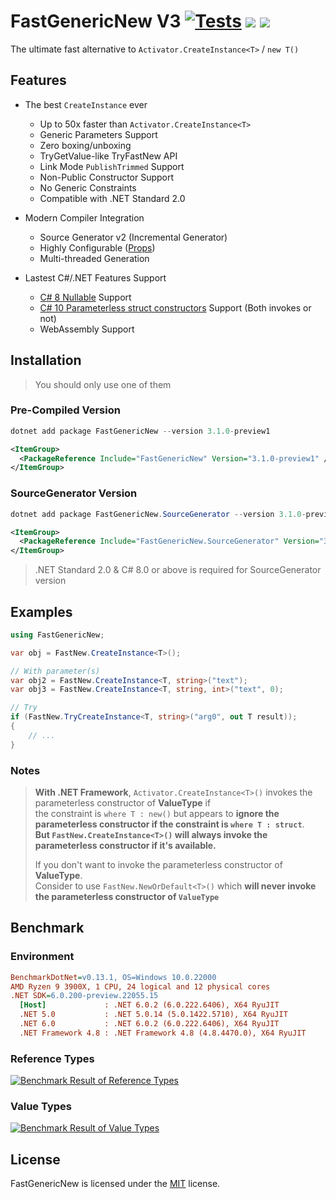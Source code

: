 # FastGenericNew V3 [![Tests](https://github.com/Nyerst/FastGenericNew/actions/workflows/tests.yml/badge.svg)](https://github.com/Nyerst/FastGenericNew/actions/workflows/tests.yml) [![](https://img.shields.io/nuget/vpre/FastGenericNew)](https://www.nuget.org/packages/FastGenericNew/) [![](https://img.shields.io/nuget/vpre/FastGenericNew.SourceGenerator?label=SourceGenerator)](https://www.nuget.org/packages/FastGenericNew.SourceGenerator/)

The ultimate fast alternative to `Activator.CreateInstance<T>` / `new T()`

## Features

- The best `CreateInstance` ever
  - Up to 50x faster than `Activator.CreateInstance<T>`
  - Generic Parameters Support
  - Zero boxing/unboxing
  - TryGetValue-like TryFastNew API
  - Link Mode `PublishTrimmed` Support
  - Non-Public Constructor Support
  - No Generic Constraints
  - Compatible with .NET Standard 2.0

- Modern Compiler Integration
  - Source Generator v2 (Incremental Generator)
  - Highly Configurable ([Props](https://github.com/Nyerst/FastGenericNew/blob/main/FastGenericNew.SourceGenerator/FastGenericNew.SourceGenerator.props))
  - Multi-threaded Generation

- Lastest C#/.NET Features Support
  - [C# 8 Nullable](https://docs.microsoft.com/en-us/dotnet/csharp/language-reference/builtin-types/nullable-reference-types) Support
  - [C# 10 Parameterless struct constructors](https://docs.microsoft.com/en-us/dotnet/csharp/language-reference/proposals/csharp-10.0/parameterless-struct-constructors) Support (Both invokes or not)
  - WebAssembly Support

## Installation

> You should only use one of them

### Pre-Compiled Version

```powershell
dotnet add package FastGenericNew --version 3.1.0-preview1
```

```xml
<ItemGroup>
  <PackageReference Include="FastGenericNew" Version="3.1.0-preview1" />
</ItemGroup>
```

### SourceGenerator Version

```powershell
dotnet add package FastGenericNew.SourceGenerator --version 3.1.0-preview1
```

```xml
<ItemGroup>
  <PackageReference Include="FastGenericNew.SourceGenerator" Version="3.1.0-preview1" />
</ItemGroup>
```

> .NET Standard 2.0 & C# 8.0 or above is required for SourceGenerator version

## Examples

```cs
using FastGenericNew;

var obj = FastNew.CreateInstance<T>();

// With parameter(s)
var obj2 = FastNew.CreateInstance<T, string>("text");
var obj3 = FastNew.CreateInstance<T, string, int>("text", 0);

// Try
if (FastNew.TryCreateInstance<T, string>("arg0", out T result));
{
    // ...
}
```

### Notes

> **With .NET Framework**, `Activator.CreateInstance<T>()` invokes the parameterless constructor of **ValueType** if  
> the constraint is `where T : new()` but appears to **ignore the parameterless constructor if the constraint is `where T : struct`**.  
> **But `FastNew.CreateInstance<T>()` will always invoke the parameterless constructor if it's available.**  
> 
> If you don't want to invoke the parameterless constructor of **ValueType**.  
> Consider to use `FastNew.NewOrDefault<T>()` which **will never invoke the parameterless constructor of `ValueType`**

## Benchmark  

### **Environment**

``` ini
BenchmarkDotNet=v0.13.1, OS=Windows 10.0.22000
AMD Ryzen 9 3900X, 1 CPU, 24 logical and 12 physical cores
.NET SDK=6.0.200-preview.22055.15
  [Host]             : .NET 6.0.2 (6.0.222.6406), X64 RyuJIT
  .NET 5.0           : .NET 5.0.14 (5.0.1422.5710), X64 RyuJIT
  .NET 6.0           : .NET 6.0.2 (6.0.222.6406), X64 RyuJIT
  .NET Framework 4.8 : .NET Framework 4.8 (4.8.4470.0), X64 RyuJIT
```

### Reference Types

[![Benchmark Result of Reference Types](https://raw.githubusercontent.com/Nyerst/FastGenericNew/main/Benchmark_ReferenceType.png)](https://github.com/Nyerst/FastGenericNew/blob/main/FastGenericNew.Benchmarks/Benchmarks/ReferenceTypeBenchmark.cs)

### Value Types

[![Benchmark Result of Value Types](https://raw.githubusercontent.com/Nyerst/FastGenericNew/main/Benchmark_ValueType.png)](https://github.com/Nyerst/FastGenericNew/blob/main/FastGenericNew.Benchmarks/Benchmarks/ValueTypeBenchmark.cs)

## License

FastGenericNew is licensed under the [MIT](LICENSE) license.

